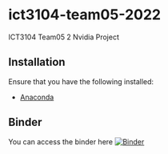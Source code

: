 # ict3104-team05-2022
ICT3104 Team05 2
Nvidia Project

## Installation
Ensure that you have the following installed:
- [Anaconda](https://www.anaconda.com/products/distribution)

## Binder
You can access the binder here
[![Binder](https://mybinder.org/badge_logo.svg)](https://mybinder.org/v2/gh/ict3104-team05-2022/ict3104-team05-2022/main?labpath=ICT3104%20Jupyter%20Notebook.ipynb)
